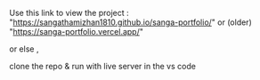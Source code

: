 Use this link to view the project : "https://sangathamizhan1810.github.io/sanga-portfolio/"       or  (older) "https://sanga-portfolio.vercel.app/"

or else , 

clone the repo & run with live server in the vs code
